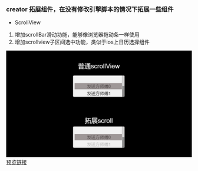 ### creator 拓展组件，在没有修改引擎脚本的情况下拓展一些组件

* ScrollView
1. 增加scrollBar滑动功能，能够像浏览器拖动条一样使用
2. 增加scrollview子区间选中功能，类似于ios上日历选择组件

![ScrollView](./img/scrollview.png)
[预览链接](./build/web-mobile/index.html?scene=ScrollView)
